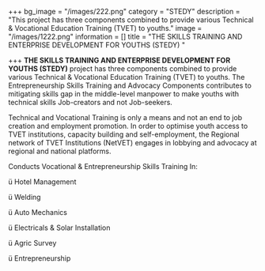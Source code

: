 +++
bg_image = "/images/222.png"
category = "STEDY"
description = "This project has three components combined to provide various Technical & Vocational Education Training (TVET) to youths."
image = "/images/1222.png"
information = []
title = "THE SKILLS TRAINING AND ENTERPRISE DEVELOPMENT FOR YOUTHS (STEDY) "

+++
**THE SKILLS TRAINING AND ENTERPRISE DEVELOPMENT FOR YOUTHS (STEDY)** project has three components combined to provide various Technical & Vocational Education Training (TVET) to youths. The Entrepreneurship Skills Training and Advocacy Components contributes to mitigating skills gap in the middle-level manpower to make youths with technical skills Job-creators and not Job-seekers.

Technical and Vocational Training is only a means and not an end to job creation and employment promotion. In order to optimise youth access to TVET institutions, capacity building and self-employment, the Regional network of TVET Institutions (NetVET) engages in lobbying and advocacy at regional and national platforms.

Conducts Vocational & Entrepreneurship Skills Training In:

ü Hotel Management

ü Welding

ü Auto Mechanics

ü Electricals & Solar Installation

ü Agric Survey

ü Entrepreneurship